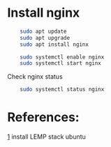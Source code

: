 # Install nginx

```bash
	sudo apt update
	sudo apt upgrade
	sudo apt install nginx
```


```bash
	sudo systemctl enable nginx
	sudo systemctl start nginx
```

Check nginx status

```bash
	sudo systemctl status nginx
```

# References:

[1](https://www.digitalocean.com/community/tutorials/how-to-install-linux-nginx-mysql-php-lemp-stack-in-ubuntu-16-04) install LEMP stack ubuntu